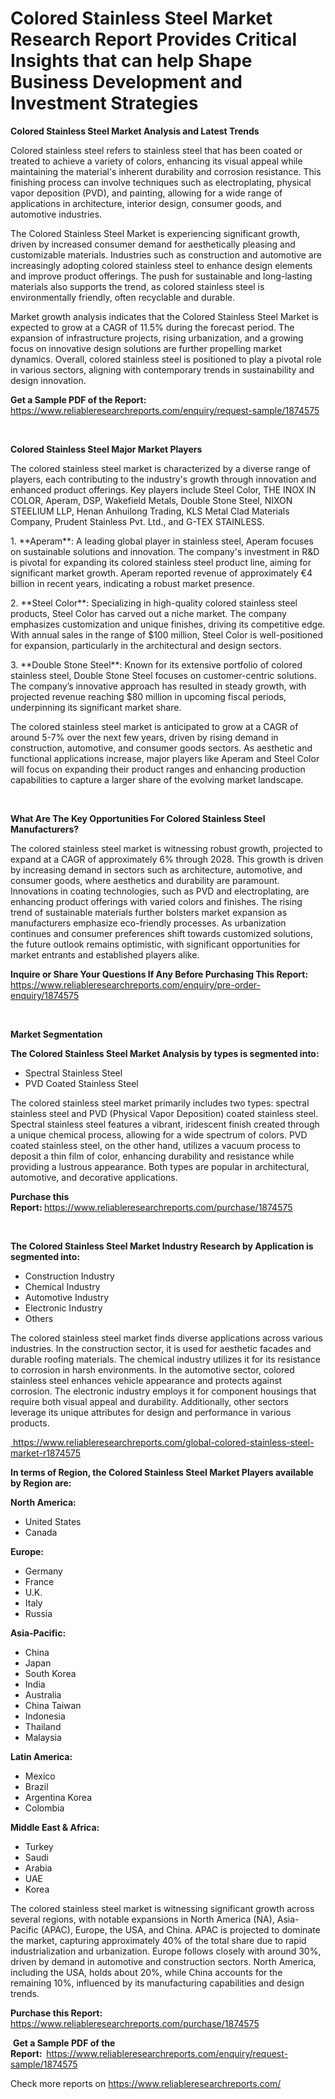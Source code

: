 <p><h1>Colored Stainless Steel Market Research Report Provides Critical Insights that can help Shape Business Development and Investment Strategies</h1></p><p><strong>Colored Stainless Steel Market Analysis and Latest Trends</strong></p>
<p><p>Colored stainless steel refers to stainless steel that has been coated or treated to achieve a variety of colors, enhancing its visual appeal while maintaining the material's inherent durability and corrosion resistance. This finishing process can involve techniques such as electroplating, physical vapor deposition (PVD), and painting, allowing for a wide range of applications in architecture, interior design, consumer goods, and automotive industries.</p><p>The Colored Stainless Steel Market is experiencing significant growth, driven by increased consumer demand for aesthetically pleasing and customizable materials. Industries such as construction and automotive are increasingly adopting colored stainless steel to enhance design elements and improve product offerings. The push for sustainable and long-lasting materials also supports the trend, as colored stainless steel is environmentally friendly, often recyclable and durable.</p><p>Market growth analysis indicates that the Colored Stainless Steel Market is expected to grow at a CAGR of 11.5% during the forecast period. The expansion of infrastructure projects, rising urbanization, and a growing focus on innovative design solutions are further propelling market dynamics. Overall, colored stainless steel is positioned to play a pivotal role in various sectors, aligning with contemporary trends in sustainability and design innovation.</p></p>
<p><strong>Get a Sample PDF of the Report:&nbsp;</strong> <a href="https://www.reliableresearchreports.com/enquiry/request-sample/1874575?utm_campaign=2215&utm_medium=2&utm_source=Github&utm_content=ia&utm_term=02042025&utm_id=colored-stainless-steel">https://www.reliableresearchreports.com/enquiry/request-sample/1874575</a></p>
<p>&nbsp;</p>
<p><strong>Colored Stainless Steel Major Market Players</strong></p>
<p><p>The colored stainless steel market is characterized by a diverse range of players, each contributing to the industry's growth through innovation and enhanced product offerings. Key players include Steel Color, THE INOX IN COLOR, Aperam, DSP, Wakefield Metals, Double Stone Steel, NIXON STEELIUM LLP, Henan Anhuilong Trading, KLS Metal Clad Materials Company, Prudent Stainless Pvt. Ltd., and G-TEX STAINLESS.</p><p>1. **Aperam**: A leading global player in stainless steel, Aperam focuses on sustainable solutions and innovation. The company's investment in R&D is pivotal for expanding its colored stainless steel product line, aiming for significant market growth. Aperam reported revenue of approximately €4 billion in recent years, indicating a robust market presence.</p><p>2. **Steel Color**: Specializing in high-quality colored stainless steel products, Steel Color has carved out a niche market. The company emphasizes customization and unique finishes, driving its competitive edge. With annual sales in the range of $100 million, Steel Color is well-positioned for expansion, particularly in the architectural and design sectors.</p><p>3. **Double Stone Steel**: Known for its extensive portfolio of colored stainless steel, Double Stone Steel focuses on customer-centric solutions. The company’s innovative approach has resulted in steady growth, with projected revenue reaching $80 million in upcoming fiscal periods, underpinning its significant market share.</p><p>The colored stainless steel market is anticipated to grow at a CAGR of around 5-7% over the next few years, driven by rising demand in construction, automotive, and consumer goods sectors. As aesthetic and functional applications increase, major players like Aperam and Steel Color will focus on expanding their product ranges and enhancing production capabilities to capture a larger share of the evolving market landscape.</p></p>
<p>&nbsp;</p>
<p><strong>What Are The Key Opportunities For Colored Stainless Steel Manufacturers?</strong></p>
<p><p>The colored stainless steel market is witnessing robust growth, projected to expand at a CAGR of approximately 6% through 2028. This growth is driven by increasing demand in sectors such as architecture, automotive, and consumer goods, where aesthetics and durability are paramount. Innovations in coating technologies, such as PVD and electroplating, are enhancing product offerings with varied colors and finishes. The rising trend of sustainable materials further bolsters market expansion as manufacturers emphasize eco-friendly processes. As urbanization continues and consumer preferences shift towards customized solutions, the future outlook remains optimistic, with significant opportunities for market entrants and established players alike.</p></p>
<p><strong>Inquire or Share Your Questions If Any Before Purchasing This Report:</strong> <a href="https://www.reliableresearchreports.com/enquiry/pre-order-enquiry/1874575?utm_campaign=2215&utm_medium=2&utm_source=Github&utm_content=ia&utm_term=02042025&utm_id=colored-stainless-steel">https://www.reliableresearchreports.com/enquiry/pre-order-enquiry/1874575</a></p>
<p>&nbsp;</p>
<p><strong>Market Segmentation</strong></p>
<p><strong>The Colored Stainless Steel Market Analysis by types is segmented into:</strong></p>
<p><ul><li>Spectral Stainless Steel</li><li>PVD Coated Stainless Steel</li></ul></p>
<p><p>The colored stainless steel market primarily includes two types: spectral stainless steel and PVD (Physical Vapor Deposition) coated stainless steel. Spectral stainless steel features a vibrant, iridescent finish created through a unique chemical process, allowing for a wide spectrum of colors. PVD coated stainless steel, on the other hand, utilizes a vacuum process to deposit a thin film of color, enhancing durability and resistance while providing a lustrous appearance. Both types are popular in architectural, automotive, and decorative applications.</p></p>
<p><strong>Purchase this Report:&nbsp;</strong><a href="https://www.reliableresearchreports.com/purchase/1874575?utm_campaign=2215&utm_medium=2&utm_source=Github&utm_content=ia&utm_term=02042025&utm_id=colored-stainless-steel">https://www.reliableresearchreports.com/purchase/1874575</a></p>
<p>&nbsp;</p>
<p><strong>The Colored Stainless Steel Market Industry Research by Application is segmented into:</strong></p>
<p><ul><li>Construction Industry</li><li>Chemical Industry</li><li>Automotive Industry</li><li>Electronic Industry</li><li>Others</li></ul></p>
<p><p>The colored stainless steel market finds diverse applications across various industries. In the construction sector, it is used for aesthetic facades and durable roofing materials. The chemical industry utilizes it for its resistance to corrosion in harsh environments. In the automotive sector, colored stainless steel enhances vehicle appearance and protects against corrosion. The electronic industry employs it for component housings that require both visual appeal and durability. Additionally, other sectors leverage its unique attributes for design and performance in various products.</p></p>
<p><a href="https://www.reliableresearchreports.com/global-colored-stainless-steel-market-r1874575?utm_campaign=2215&utm_medium=2&utm_source=Github&utm_content=ia&utm_term=02042025&utm_id=colored-stainless-steel">&nbsp;https://www.reliableresearchreports.com/global-colored-stainless-steel-market-r1874575</a></p>
<p><strong>In terms of Region, the Colored Stainless Steel Market Players available by Region are:</strong></p>
<p>
    <p> <strong> North America: </strong>
        <ul>
            <li>United States</li>
            <li>Canada</li>
        </ul>
        </p> 
    <p> <strong> Europe: </strong>
        <ul>
            <li>Germany</li>
            <li>France</li>
            <li>U.K.</li>
            <li>Italy</li>
            <li>Russia</li>
        </ul>
        </p> 
    <p> <strong> Asia-Pacific: </strong>
        <ul>
            <li>China</li>
            <li>Japan</li>
            <li>South Korea</li>
            <li>India</li>
            <li>Australia</li>
            <li>China Taiwan</li>
            <li>Indonesia</li>
            <li>Thailand</li>
            <li>Malaysia</li>
        </ul>
        </p> 
    <p> <strong> Latin America: </strong>
        <ul>
            <li>Mexico</li>
            <li>Brazil</li>
            <li>Argentina Korea</li>
            <li>Colombia</li>
        </ul>
        </p> 
    <p> <strong> Middle East & Africa: </strong>
        <ul>
            <li>Turkey</li>
            <li>Saudi</li>
            <li>Arabia</li>
            <li>UAE</li>
            <li>Korea</li>
        </ul>
    </p>
    </p>
<p><p>The colored stainless steel market is witnessing significant growth across several regions, with notable expansions in North America (NA), Asia-Pacific (APAC), Europe, the USA, and China. APAC is projected to dominate the market, capturing approximately 40% of the total share due to rapid industrialization and urbanization. Europe follows closely with around 30%, driven by demand in automotive and construction sectors. North America, including the USA, holds about 20%, while China accounts for the remaining 10%, influenced by its manufacturing capabilities and design trends.</p></p>
<p><strong>Purchase this Report: </strong><a href="https://www.reliableresearchreports.com/purchase/1874575?utm_campaign=2215&utm_medium=2&utm_source=Github&utm_content=ia&utm_term=02042025&utm_id=colored-stainless-steel">https://www.reliableresearchreports.com/purchase/1874575</a></p>
<p>&nbsp;<strong>Get a Sample PDF of the Report:&nbsp;&nbsp;</strong><a href="https://www.reliableresearchreports.com/enquiry/request-sample/1874575?utm_campaign=2215&utm_medium=2&utm_source=Github&utm_content=ia&utm_term=02042025&utm_id=colored-stainless-steel">https://www.reliableresearchreports.com/enquiry/request-sample/1874575</a></p>
<p><strong></strong></p>
<p>Check more reports on <a href="https://www.reliableresearchreports.com/?utm_campaign=2215&utm_medium=2&utm_source=Github&utm_content=ia&utm_term=02042025&utm_id=colored-stainless-steel">https://www.reliableresearchreports.com/</a></p>